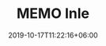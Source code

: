 ---
title: "MEMO Inle"
category: "Memo"
date: 2019-10-17T11:22:16+06:00
draft: false

# meta description
description : "75 ml" 


# product Price
price: "225"

# Product Short Description
shortDescription: "An osmanthus submerged in a cloud of tea. Imagine yourself on Inlé Lake, in the heart of Myanmar, life is lived on the water. The view is unobstructed, sounds ricochet between the water and the sky, and come nightfall, the taste of silence is a rare, almost unknown delicacy. This is an eau de parfum that prolongs the dream of drifting on fragrant waters made of notes of Jasmine, Mate and Osmanthus.  **75ml-EDP-UNISEX**"


#product ID
productID: "5"

# type must be "products"
type: "products"

# product Images
# first image will be shown in the product page
images:
  - image: "images/products/memo/Memo_5.jpg"
 
---